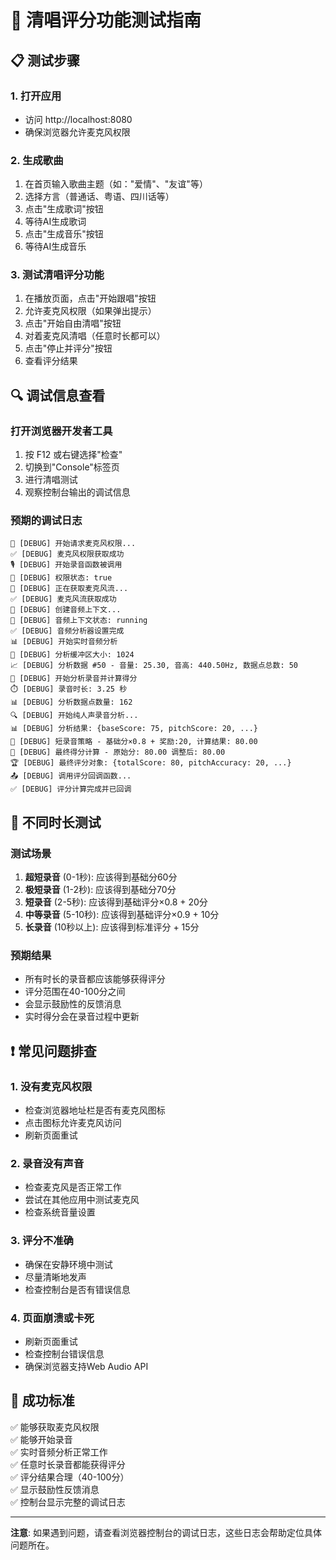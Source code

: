 # 🎤 清唱评分功能测试指南

## 📋 测试步骤

### 1. 打开应用
- 访问 http://localhost:8080
- 确保浏览器允许麦克风权限

### 2. 生成歌曲
1. 在首页输入歌曲主题（如："爱情"、"友谊"等）
2. 选择方言（普通话、粤语、四川话等）
3. 点击"生成歌词"按钮
4. 等待AI生成歌词
5. 点击"生成音乐"按钮
6. 等待AI生成音乐

### 3. 测试清唱评分功能
1. 在播放页面，点击"开始跟唱"按钮
2. 允许麦克风权限（如果弹出提示）
3. 点击"开始自由清唱"按钮
4. 对着麦克风清唱（任意时长都可以）
5. 点击"停止并评分"按钮
6. 查看评分结果

## 🔍 调试信息查看

### 打开浏览器开发者工具
1. 按 F12 或右键选择"检查"
2. 切换到"Console"标签页
3. 进行清唱测试
4. 观察控制台输出的调试信息

### 预期的调试日志
```
🎤 [DEBUG] 开始请求麦克风权限...
✅ [DEBUG] 麦克风权限获取成功
🎙️ [DEBUG] 开始录音函数被调用
🔐 [DEBUG] 权限状态: true
🎤 [DEBUG] 正在获取麦克风流...
✅ [DEBUG] 麦克风流获取成功
🔧 [DEBUG] 创建音频上下文...
🔧 [DEBUG] 音频上下文状态: running
✅ [DEBUG] 音频分析器设置完成
📊 [DEBUG] 开始实时音频分析
🔧 [DEBUG] 分析缓冲区大小: 1024
📈 [DEBUG] 分析数据 #50 - 音量: 25.30, 音高: 440.50Hz, 数据点总数: 50
🎯 [DEBUG] 开始分析录音并计算得分
⏱️ [DEBUG] 录音时长: 3.25 秒
📊 [DEBUG] 分析数据点数量: 162
🔍 [DEBUG] 开始纯人声录音分析...
📊 [DEBUG] 分析结果: {baseScore: 75, pitchScore: 20, ...}
🎵 [DEBUG] 短录音策略 - 基础分×0.8 + 奖励:20, 计算结果: 80.00
🎯 [DEBUG] 最终得分计算 - 原始分: 80.00 调整后: 80.00
🏆 [DEBUG] 最终评分对象: {totalScore: 80, pitchAccuracy: 20, ...}
📤 [DEBUG] 调用评分回调函数...
✅ [DEBUG] 评分计算完成并已回调
```

## 🧪 不同时长测试

### 测试场景
1. **超短录音** (0-1秒): 应该得到基础分60分
2. **极短录音** (1-2秒): 应该得到基础分70分
3. **短录音** (2-5秒): 应该得到基础评分×0.8 + 20分
4. **中等录音** (5-10秒): 应该得到基础评分×0.9 + 10分
5. **长录音** (10秒以上): 应该得到标准评分 + 15分

### 预期结果
- 所有时长的录音都应该能够获得评分
- 评分范围在40-100分之间
- 会显示鼓励性的反馈消息
- 实时得分会在录音过程中更新

## ❗ 常见问题排查

### 1. 没有麦克风权限
- 检查浏览器地址栏是否有麦克风图标
- 点击图标允许麦克风访问
- 刷新页面重试

### 2. 录音没有声音
- 检查麦克风是否正常工作
- 尝试在其他应用中测试麦克风
- 检查系统音量设置

### 3. 评分不准确
- 确保在安静环境中测试
- 尽量清晰地发声
- 检查控制台是否有错误信息

### 4. 页面崩溃或卡死
- 刷新页面重试
- 检查控制台错误信息
- 确保浏览器支持Web Audio API

## 🎯 成功标准

✅ 能够获取麦克风权限  
✅ 能够开始录音  
✅ 实时音频分析正常工作  
✅ 任意时长录音都能获得评分  
✅ 评分结果合理（40-100分）  
✅ 显示鼓励性反馈消息  
✅ 控制台显示完整的调试日志  

---

**注意**: 如果遇到问题，请查看浏览器控制台的调试日志，这些日志会帮助定位具体问题所在。